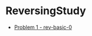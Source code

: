 # ReversingStudy 
* [Problem 1 - rev-basic-0](https://github.com/idong00/ReversingStudy/tree/main/Problem1)

